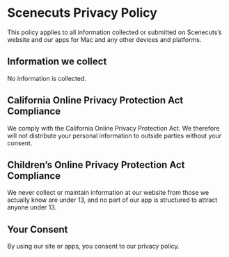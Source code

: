 # Scenecuts Privacy Policy

This policy applies to all information collected or submitted on Scenecuts’s website and our apps for Mac and any other devices and platforms.

## Information we collect

No information is collected.

## California Online Privacy Protection Act Compliance

We comply with the California Online Privacy Protection Act. We therefore will not distribute your personal information to outside parties without your consent.

## Children’s Online Privacy Protection Act Compliance

We never collect or maintain information at our website from those we actually know are under 13, and no part of our app is structured to attract anyone under 13.

## Your Consent

By using our site or apps, you consent to our privacy policy.
